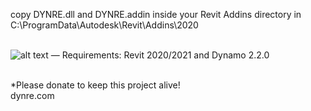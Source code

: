 copy DYNRE.dll and DYNRE.addin inside your Revit Addins directory in C:\ProgramData\Autodesk\Revit\Addins\2020\
<br />

![alt text](https://www.dynre.com/bl-content/uploads/pages/e828df52877bafe397aae2bca7f85cde/dynretab.jpg)
—
Requirements: Revit 2020/2021 and Dynamo 2.2.0
<br />
<br />

*Please donate to keep this project alive!
<br />
dynre.com
